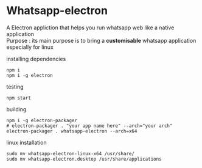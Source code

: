 # Whatsapp-electron
A Electron appliction that helps you run whatsapp web like a native application
<br>
Purpose : its main purpose is to bring a <b>customisable</b> whatsapp application especially for linux

installing dependencies
```
npm i
npm i -g electron
```

testing
```
npm start
```
building
```
npm i -g electron-packager
# electron-packager . "your app name here" --arch="your arch"
electron-packager . whatsapp-electron --arch=x64
```
linux installation
```
sudo mv whatsapp-electron-linux-x64 /usr/share/
sudo mv whatsapp-electron.desktop /usr/share/applications
```

